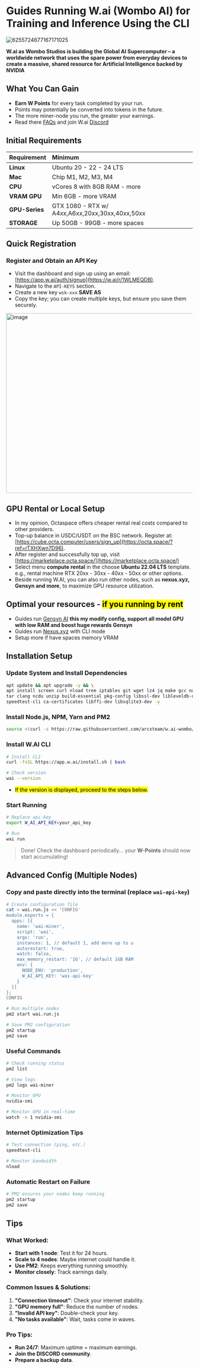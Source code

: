 # Guides Running W.ai (Wombo AI) for Training and Inference Using the CLI

![6255724677167171025](https://github.com/user-attachments/assets/a3abc643-106d-4557-8131-053c367ed88f)

**W.ai as Wombo Studios is building the Global AI Supercomputer – a worldwide network that uses the spare power from everyday devices to create a massive, shared resource for Artificial Intelligence backed by NVIDIA**

## What You Can Gain

- **Earn W Points** for every task completed by your run.
- Points may potentially be converted into tokens in the future.
- The more miner-node you run, the greater your earnings.
- Read there [FAQs](https://docs.w.ai/faq) and join W.ai [Discord](https://discord.com/invite/w-ai)

## Initial Requirements

| Requirement     | Minimum                |
| :----------     | :--------------------  |
| **Linux**       | Ubuntu 20 - 22 - 24 LTS          |
| **Mac**         | Chip M1, M2, M3, M4              |
| **CPU**         | vCores 8 with 8GB RAM - more     |
| **VRAM GPU**    | Min 6GB - more VRAM              |
| **GPU-Series**  | GTX 1080 - RTX w/ A4xx,A6xx,20xx,30xx,40xx,50xx |       
| **STORAGE**     | Up 50GB - 99GB - more spaces             |

## Quick Registration

### Register and Obtain an API Key
- Visit the dashboard and sign up using an email: [https://app.w.ai/auth/signup](https://w.ai/r/1WLMEQDB).
- Navigate to the `API-KEYS` section.
- Create a new key `wsk-xxx` **SAVE AS**
- Copy the key; you can create multiple keys, but ensure you save them securely.

<img width="1624" height="486" alt="image" src="https://github.com/user-attachments/assets/bfab7771-4ff5-4540-96c9-c015e04d5c9e" />

## GPU Rental or Local Setup
- In my opinion, Octaspace offers cheaper rental real costs compared to other providers.
- Top-up balance in USDC/USDT on the BSC network. Register at: [https://cube.octa.computer/users/sign_up](https://octa.space/?ref=rTXHXwn7D96).
- After register and successfully top up, visit [https://marketplace.octa.space/](https://marketplace.octa.space/)
- Select menu **compute rental** in the choose **Ubuntu 22.04 LTS** template. e.g., rental machine RTX 20xx - 30xx - 40xx - 50xx or other options.
- Beside running W.AI, you can also run other nodes, such as **nexus.xyz, Gensyn and more**, to maximize GPU resource utilization.

## Optimal your resources - <mark>if you running by rent</mark>
- Guides run [Gensyn AI](https://github.com/arcxteam/rl-swarm) **this my modify config, support all model GPU with low RAM and boost huge rewards Gensyn**
- Guides run [Nexus.xyz](https://github.com/arcxteam/nexus-node) with CLI mode
- Setup more if have spaces memory VRAM

## Installation Setup

### Update System and Install Dependencies

```bash
apt update && apt upgrade -y && \
apt install screen curl nload tree iptables git wget lz4 jq make gcc nano automake autoconf htop tmux libgbm1 protobuf-compiler python3 python3-pip python3-venv python3-dev python3-setuptools \
tar clang ncdu unzip build-essential pkg-config libssl-dev libleveldb-dev \
speedtest-cli ca-certificates libffi-dev libsqlite3-dev -y
```

### Install Node.js, NPM, Yarn and PM2

```bash
source <(curl -s https://raw.githubusercontent.com/arcxteam/w.ai-wombo/refs/heads/main/node-setup.sh)
```

### Install W.AI CLI

```bash
# Install CLI
curl -fsSL https://app.w.ai/install.sh | bash

# Check version
wai --version
```

- <mark>If the version is displayed, proceed to the steps below.</mark>

### Start Running

```bash
# Replace api-key
export W_AI_API_KEY=your_api_key

# Run
wai run
```

> Done! Check the dashboard periodically... your **W-Points** should now start accumulating!

## Advanced Config (Multiple Nodes)

### Copy and paste directly into the terminal (replace `wai-api-key`)

```bash
# Create configuration file
cat > wai.run.js << 'CONFIG'
module.exports = {
  apps: [{
    name: 'wai-miner',
    script: 'wai',
    args: 'run',
    instances: 1, // default 1, add more up to u
    autorestart: true,
    watch: false,
    max_memory_restart: '1G', // default 1GB RAM
    env: {
      NODE_ENV: 'production',
      W_AI_API_KEY: 'wai-api-key'
    }
  }]
};
CONFIG

# Run multiple nodes
pm2 start wai.run.js

# Save PM2 configuration
pm2 startup
pm2 save
```

### Useful Commands

```bash
# Check running status
pm2 list
```

```bash
# View logs
pm2 logs wai-miner
```

```bash
# Monitor GPU
nvidia-smi
```

```bash
# Monitor GPU in real-time
watch -n 1 nvidia-smi
```

### Internet Optimization Tips

```bash
# Test connection (ping, etc.)
speedtest-cli
```

```bash
# Monitor bandwidth
nload
```

### Automatic Restart on Failure

```bash
# PM2 ensures your nodes keep running
pm2 startup
pm2 save
```

## Tips

### What Worked:
- **Start with 1 node**: Test it for 24 hours.
- **Scale to 4 nodes**: Maybe internet could handle it.
- **Use PM2**: Keeps everything running smoothly.
- **Monitor closely**: Track earnings daily.

### Common Issues & Solutions:
1. **"Connection timeout"**: Check your internet stability.
2. **"GPU memory full"**: Reduce the number of nodes.
3. **"Invalid API key"**: Double-check your key.
4. **"No tasks available"**: Wait, tasks come in waves.

### Pro Tips:
- **Run 24/7**: Maximum uptime = maximum earnings.
- **Join the DISCORD community**.
- **Prepare a backup data**.
